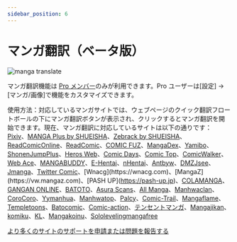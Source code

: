 ```yaml
---
sidebar_position: 6
---
```


# マンガ翻訳（ベータ版）

![manga translate](https://s.immersivetranslate.com/static/extension/images/popup-manga-guide.png)

マンガ翻訳機能は [Pro メンバー](https://immersivetranslate.com/auth/pricing/?utm_source=officialSite&utm_medium=usageDoc&utm_campaign=usageDocManga)のみが利用できます。Pro ユーザーは[設定] -> [マンガ/画像]で機能をカスタマイズできます。

使用方法：対応しているマンガサイトでは、ウェブページのクイック翻訳フロートボールの下にマンガ翻訳ボタンが表示され、クリックするとマンガ翻訳を開始できます。現在、マンガ翻訳に対応しているサイトは以下の通りです：[Pixiv](https://www.pixiv.net/manga)、[MANGA Plus by SHUEISHA](https://mangaplus.shueisha.co.jp)、[Zebrack by SHUEISHA](https://zebrack-comic.shueisha.co.jp/)、[ReadComicOnline](https://readcomiconline.li)、[ReadComic](https://readcomic.me)、[COMIC FUZ](https://comic-fuz.com/)、[MangaDex](https://mangadex.org/)、[Yamibo](https://www.yamibo.com/site/manga)、[ShonenJumpPlus](https://shonenjumpplus.com)、[Heros Web](https://viewer.heros-web.com/)、[Comic Days](https://comic-days.com/)、[Comic Top](https://comic-top.com)、[ComicWalker](https://comic-walker.com/)、[Web Ace](https://web-ace.jp/)、[MANGABUDDY](https://mangabuddy.com/)、[E-Hentai](https://e-hentai.org/)、[nHentai](https://nhentai.net)、[Antbyw](https://www.antbyw.com)、[DMZJsee](https://www.idmzj.com)、[Jmanga](https://jmanga.org)、[Twitter Comic](https://twicomi.com/manga*)、[Wnacg](https://wnacg.com)、[MangaZ](https://vw.mangaz.com)、[PASH UP](https://pash-up.jp)、[COLAMANGA](https://www.colamanga.com)、[GANGAN ONLINE](https://www.ganganonline.com)、[BATOTO](https://battwo.com)、[Asura Scans](https://asuracomic.net)、[All Manga](https://allmanga.to)、[Manhwaclan](https://manhwaclan.com)、[CoroCoro](https://www.corocoro.jp)、[Yymanhua](https://yymanhua.com)、[Manhwatop](https://manhwatop.com)、[Palcy](https://palcy.jp/)、[Comic-Trail](https://comic-trail.com/)、[Mangaflame](https://mangaflame.org/)、[Templetoons](https://templetoons.com/)、[Batocomic](https://batocomic.net/)、[Comic-action](https://comic-action.com/)、[テンセントマンガ](https://m.ac.qq.com/)、[Mangajikan](https://www.mangajikan.com/)、[komiku](https://Komiku.com/)、[KL](https://klz9.com)、[Mangakoinu](https://www.mangakoinu.com/)、[Sololevelingmangafree](https://www.sololevelingmangafree.com/)

[より多くのサイトのサポートを申請または問題を報告する](https://github.com/immersive-translate/immersive-translate/issues/1809)
